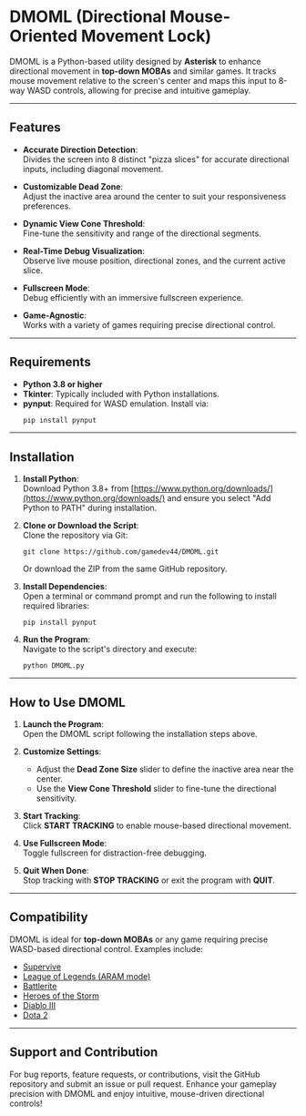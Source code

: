 # DMOML (Directional Mouse-Oriented Movement Lock)

DMOML is a Python-based utility designed by **Asterisk** to enhance directional movement in **top-down MOBAs** and similar games. It tracks mouse movement relative to the screen's center and maps this input to 8-way WASD controls, allowing for precise and intuitive gameplay.

---

## Features

- **Accurate Direction Detection**:  
  Divides the screen into 8 distinct "pizza slices" for accurate directional inputs, including diagonal movement.
  
- **Customizable Dead Zone**:  
  Adjust the inactive area around the center to suit your responsiveness preferences.

- **Dynamic View Cone Threshold**:  
  Fine-tune the sensitivity and range of the directional segments.

- **Real-Time Debug Visualization**:  
  Observe live mouse position, directional zones, and the current active slice.

- **Fullscreen Mode**:  
  Debug efficiently with an immersive fullscreen experience.

- **Game-Agnostic**:  
  Works with a variety of games requiring precise directional control.

---

## Requirements

- **Python 3.8 or higher**
- **Tkinter**: Typically included with Python installations.
- **pynput**: Required for WASD emulation. Install via:
  ```bash
  pip install pynput
  ```

---

## Installation

1. **Install Python**:  
   Download Python 3.8+ from [https://www.python.org/downloads/](https://www.python.org/downloads/) and ensure you select "Add Python to PATH" during installation.

2. **Clone or Download the Script**:  
   Clone the repository via Git:
   ```
   git clone https://github.com/gamedev44/DMOML.git
   ```
   Or download the ZIP from the same GitHub repository.

3. **Install Dependencies**:  
   Open a terminal or command prompt and run the following to install required libraries:
   ```
   pip install pynput
   ```

4. **Run the Program**:  
   Navigate to the script's directory and execute:
   ```
   python DMOML.py
   ```

---

## How to Use DMOML

1. **Launch the Program**:  
   Open the DMOML script following the installation steps above.

2. **Customize Settings**:  
   - Adjust the **Dead Zone Size** slider to define the inactive area near the center.  
   - Use the **View Cone Threshold** slider to fine-tune the directional sensitivity.  

3. **Start Tracking**:  
   Click **START TRACKING** to enable mouse-based directional movement.

4. **Use Fullscreen Mode**:  
   Toggle fullscreen for distraction-free debugging.

5. **Quit When Done**:  
   Stop tracking with **STOP TRACKING** or exit the program with **QUIT**.

---

## Compatibility

DMOML is ideal for **top-down MOBAs** or any game requiring precise WASD-based directional control. Examples include:

- [Supervive](https://www.supervivegame.com/)
- [League of Legends (ARAM mode)](https://www.leagueoflegends.com/)
- [Battlerite](https://store.steampowered.com/app/504370/Battlerite/)
- [Heroes of the Storm](https://heroesofthestorm.com/)
- [Diablo III](https://diablo3.blizzard.com/)
- [Dota 2](https://store.steampowered.com/app/570/Dota_2/)

---

## Support and Contribution

For bug reports, feature requests, or contributions, visit the GitHub repository and submit an issue or pull request. Enhance your gameplay precision with DMOML and enjoy intuitive, mouse-driven directional controls!